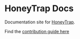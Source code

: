 # HoneyTrap Docs

Documentation site for [HoneyTrap](https://github.com/honeytrap/honeytrap).

Find the [contribution guide here](https://docs.honeytrap.io/contribute/documentation/)
